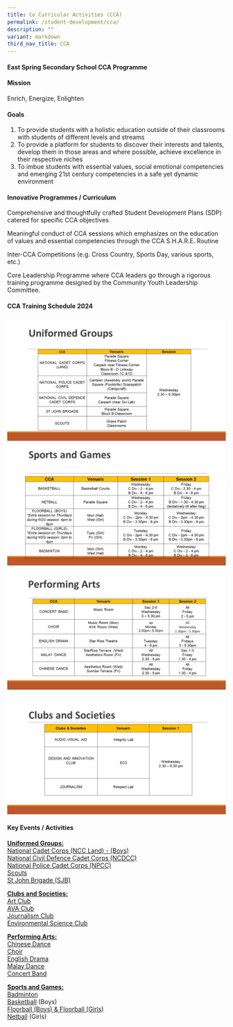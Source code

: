 ```yaml
---
title: Co Curricular Activities (CCA)
permalink: /student-development/cca/
description: ""
variant: markdown
third_nav_title: CCA
---
```

<h4><strong>East Spring Secondary School CCA Programme</strong></h4>
<h4><strong>Mission</strong></h4>
<p>Enrich, Energize, Enlighten</p>
<h4><strong>Goals</strong></h4>
<ol>
<li>To provide students with a holistic education outside of their classrooms with students of different levels and streams&nbsp;</li>
<li>To provide a platform for students to discover their interests and talents, develop them in those areas and where possible, achieve excellence in their respective niches&nbsp;</li>
<li>To imbue students with essential values, social emotional competencies and emerging 21st century competencies in a safe yet dynamic environment</li>
</ol>
<h4><strong>Innovative Programmes / Curriculum</strong></h4>
<p>Comprehensive and thoughtfully crafted Student Development Plans (SDP) catered for specific CCA objectives</p>
<p>Meaningful conduct of CCA sessions which emphasizes on the education of values and essential competencies through the CCA S.H.A.R.E. Routine</p>
<p>Inter-CCA Competitions (e.g. Cross Country, Sports Day, various sports, etc.)</p>
<p>Core Leadership Programme where CCA leaders go through a rigorous training programme designed by the Community Youth Leadership Committee.</p>
<h4><strong>CCA Training Schedule 2024</strong></h4>

![](/images/2024/Uniform_Groups.JPG)
![](/images/2024/Sports_and_Games.JPG)
![](/images/2024/Performing_Arts.JPG)
![](/images/2024/Clubs_and_Societies.JPG)

<h4><strong>Key Events / Activities</strong></h4>
<p><span style="text-decoration: underline;"><strong>Uniformed Groups:<br></strong></span><a href="/programmes/enrichment/cca/uniformed-groups/ncc" target="">National Cadet Corps (NCC Land) - (Boys)</a><br><a href="/programmes/enrichment/cca/uniformed-groups/ncdcc" target="">National Civil Defence Cadet Corps (NCDCC)</a>&nbsp;<br><a href="/programmes/enrichment/cca/uniformed-groups/npcc" target="">National Police Cadet Corps (NPCC)</a><br><a href="/programmes/enrichment/cca/uniformed-groups/scouts" target="">Scouts</a><br><a href="/programmes/enrichment/cca/uniformed-groups/sjb" target="">St John Brigade (SJB)</a></p>
<p><span style="text-decoration: underline;"><strong>Clubs and Societies:<br></strong></span><a href="/programmes/enrichment/cca/clubs-and-societies/art-club" target="">Art Club</a><br><a href="/programmes/enrichment/cca/clubs-and-societies/ava-club" target="">AVA Club</a><br><a href="/programmes/enrichment/cca/clubs-and-societies/journalism-club" target="">Journalism Club</a><br><a href="/programmes/enrichment/cca/clubs-and-societies/green-club" target="">Environmental Science Club</a></p>
<p><span style="text-decoration: underline;"><strong>Performing Arts:<br></strong></span><a href="/programmes/enrichment/cca/performing-arts/chinese-dance" target="">Chinese Dance</a><br><a href="/programmes/enrichment/cca/performing-arts/choir" target="">Choir</a><br><a href="/programmes/enrichment/cca/performing-arts/drama" target="">English Drama</a><br><a href="/programmes/enrichment/cca/performing-arts/malay-dance" target="">Malay Dance</a><br><a href="/programmes/enrichment/cca/performing-arts/concert-band" target="">Concert Band</a></p>
<p><span style="text-decoration: underline;"><strong>Sports and Games:<br></strong></span><a href="/programmes/enrichment/cca/sports/badminton" target="">Badminton</a><br><a href="/programmes/enrichment/cca/sports/basketball" target="">Basketball</a>&nbsp;(Boys)<br><a href="/programmes/enrichment/cca/sports/floorball" target="">Floorball (Boys) &amp; Floorball (Girls)</a><br><a href="/programmes/enrichment/cca/sports/netball" target="">Netball</a>&nbsp;(Girls)</p>